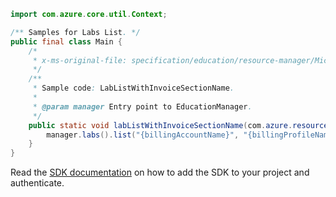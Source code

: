 ```java
import com.azure.core.util.Context;

/** Samples for Labs List. */
public final class Main {
    /*
     * x-ms-original-file: specification/education/resource-manager/Microsoft.Education/preview/2021-12-01-preview/examples/LabListWithInvoiceSectionName.json
     */
    /**
     * Sample code: LabListWithInvoiceSectionName.
     *
     * @param manager Entry point to EducationManager.
     */
    public static void labListWithInvoiceSectionName(com.azure.resourcemanager.education.EducationManager manager) {
        manager.labs().list("{billingAccountName}", "{billingProfileName}", "{invoiceSectionName}", true, Context.NONE);
    }
}
```

Read the [SDK documentation](https://github.com/Azure/azure-sdk-for-java/blob/azure-resourcemanager-education_1.0.0-beta.1/sdk/education/azure-resourcemanager-education/README.md) on how to add the SDK to your project and authenticate.
